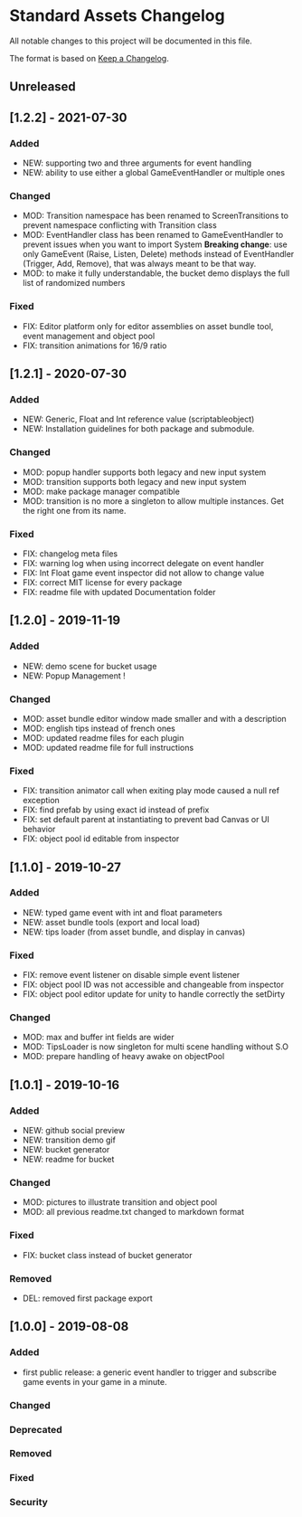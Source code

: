 # Standard Assets Changelog
All notable changes to this project will be documented in this file.

The format is based on [Keep a Changelog](https://keepachangelog.com/en/1.0.0/).

## Unreleased



## [1.2.2] - 2021-07-30

### Added
- NEW: supporting two and three arguments for event handling
- NEW: ability to use either a global GameEventHandler or multiple ones

### Changed
- MOD: Transition namespace has been renamed to ScreenTransitions to prevent namespace conflicting with Transition class
- MOD: EventHandler class has been renamed to GameEventHandler to prevent issues when you want to import System
**Breaking change**: use only GameEvent (Raise, Listen, Delete) methods instead of EventHandler (Trigger, Add, Remove), that was always meant to be that way.
- MOD: to make it fully understandable, the bucket demo displays the full list of randomized numbers

### Fixed
- FIX: Editor platform only for editor assemblies on asset bundle tool, event management and object pool
- FIX: transition animations for 16/9 ratio

## [1.2.1] - 2020-07-30

### Added
- NEW: Generic, Float and Int reference value (scriptableobject)
- NEW: Installation guidelines for both package and submodule.

### Changed
- MOD: popup handler supports both legacy and new input system
- MOD: transition supports both legacy and new input system
- MOD: make package manager compatible
- MOD: transition is no more a singleton to allow multiple instances. Get the right one from its name.

### Fixed
- FIX: changelog meta files
- FIX: warning log when using incorrect delegate on event handler
- FIX: Int Float game event inspector did not allow to change value
- FIX: correct MIT license for every package
- FIX: readme file with updated Documentation folder

## [1.2.0] - 2019-11-19

### Added
- NEW: demo scene for bucket usage
- NEW: Popup Management !

### Changed
- MOD: asset bundle editor window made smaller and with a description
- MOD: english tips instead of french ones
- MOD: updated readme files for each plugin
- MOD: updated readme file for full instructions

### Fixed
- FIX: transition animator call when exiting play mode caused a null ref exception
- FIX: find prefab by using exact id instead of prefix
- FIX: set default parent at instantiating to prevent bad Canvas or UI behavior
- FIX: object pool id editable from inspector

## [1.1.0] - 2019-10-27

### Added
- NEW: typed game event with int and float parameters
- NEW: asset bundle tools (export and local load)
- NEW: tips loader (from asset bundle, and display in canvas)

### Fixed
- FIX: remove event listener on disable simple event listener
- FIX: object pool ID was not accessible and changeable from inspector
- FIX: object pool editor update for unity to handle correctly the setDirty

### Changed
- MOD: max and buffer int fields are wider
- MOD: TipsLoader is now  singleton for multi scene handling without S.O
- MOD: prepare handling of heavy awake on objectPool

## [1.0.1] - 2019-10-16

### Added
- NEW: github social preview
- NEW: transition demo gif
- NEW: bucket generator
- NEW: readme for bucket

### Changed
- MOD: pictures to illustrate transition and object pool
- MOD: all previous readme.txt changed to markdown format

### Fixed
- FIX: bucket class instead of bucket generator

### Removed
- DEL: removed first package export

## [1.0.0] - 2019-08-08

### Added
- first public release: a generic event handler to trigger and subscribe game events in your game in a minute.

### Changed

### Deprecated

### Removed

### Fixed

### Security
